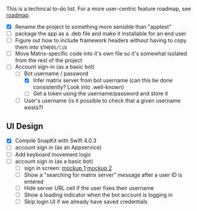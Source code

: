 This is a techincal to-do list. For a more user-centric feature roadmap, see [roadmap](roadmap.md).

* [x] Rename the project to something more sensible than "apptest"
* [ ] package the app as a .deb file and make it installable for an end user
* [ ] Figure out how to include framework headers without having to copy them into `$THEOS/lib`
* [ ] Move Matrix-specific code into it's own file so it's somewhat isolated from the rest of the project
* [ ] Account sign-in (as a basic bot)
  * [ ] Bot username / password
    * [x] Infer matrix server from bot username (can this be done consistently? Look into .well-known)
    * [ ] Get a token using the username/password and store it
  * [ ] User's username (is it possible to check that a given username exists?)

UI Design
---------
* [x] Compile SnapKit with Swift 4.0.3
* [ ] account sign in (as an Appservice)
* [ ] Add keyboard movement logic
* [ ] account sign in (as a basic bot)
  * [ ] sign in screen: [mockup 1](./design/mockup1.png) [mockup 2](./design/mockup2.png)
  * [ ] Show a "searching for matrix server" message after a user ID is entered
  * [ ] Hide server URL cell if the user fixes their username
  * [ ] Show a loading indicator when the bot account is logging in
  * [ ] Skip login UI if we already have saved credentials
